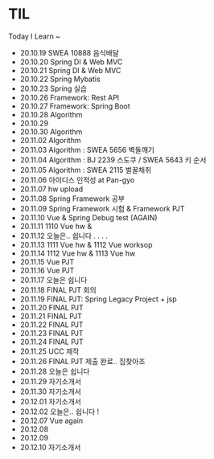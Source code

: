 # TIL
Today I Learn ~


- 20.10.19 SWEA 10888 음식배달
- 20.10.20 Spring DI & Web MVC
- 20.10.21 Spring DI & Web MVC
- 20.10.22 Spring Mybatis
- 20.10.23 Spring 실습
- 20.10.26 Framework: Rest API
- 20.10.27 Framework: Spring Boot
- 20.10.28 Algorithm
- 20.10.29
- 20.10.30 Algorithm
- 20.11.02 Algorithm
- 20.11.03 Algorithm : SWEA 5656 벽돌깨기
- 20.11.04 Algorithm : BJ 2239 스도쿠 / SWEA 5643 키 순서
- 20.11.05 Algorithm : SWEA 2115 벌꿀채취
- 20.11.06 아이디스 인적성 at Pan-gyo
- 20.11.07 hw upload
- 20.11.08 Spring Framework 공부
- 20.11.09 Spring Framework 시험 & Framework PJT
- 20.11.10 Vue & Spring Debug test (AGAIN)
- 20.11.11 1110 Vue hw & 
- 20.11.12 오늘은.. 쉽니다 . . . .
- 20.11.13 1111 Vue hw & 1112 Vue worksop
- 20.11.14 1112 Vue hw & 1113 Vue hw
- 20.11.15 Vue PJT
- 20.11.16 Vue PJT
- 20.11.17 오늘은 쉽니다
- 20.11.18 FINAL PJT 회의
- 20.11.19 FINAL PJT: Spring Legacy Project + jsp
- 20.11.20 FINAL PJT
- 20.11.21 FINAL PJT
- 20.11.22 FINAL PJT
- 20.11.23 FINAL PJT
- 20.11.24 FINAL PJT
- 20.11.25 UCC 제작
- 20.11.26 FINAL PJT 제출 완료.. 집찾아조
- 20.11.28 오늘은 쉽니다
- 20.11.29 자기소개서
- 20.11.30 자기소개서
- 20.12.01 자기소개서
- 20.12.02 오늘은.. 쉽니다 !
- 20.12.07 Vue again
- 20.12.08
- 20.12.09
- 20.12.10 자기소개서
